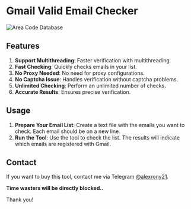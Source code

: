 # Gmail Valid Email Checker

![Area Code Database](https://raw.githubusercontent.com/alexrony21/Gmail-Valid-Email-Checker/main/Gmail_Valid_Email_Checker.png)

## Features

1. **Support Multithreading**: Faster verification with multithreading.
2. **Fast Checking**: Quickly checks emails in your list.
3. **No Proxy Needed**: No need for proxy configurations.
4. **No Captcha Issue**: Handles verification without captcha problems.
5. **Unlimited Checking**: Perform an unlimited number of checks.
6. **Accurate Results**: Ensures precise verification.

## Usage

1. **Prepare Your Email List**: Create a text file with the emails you want to check. Each email should be on a new line.
2. **Run the Tool**: Use the tool to check the list. The results will indicate which emails are registered with Gmail.

## Contact

If you want to buy this tool, contact me via Telegram [@alexrony21](https://t.me/alexrony21). 

**Time wasters will be directly blocked..**

Thank you!
